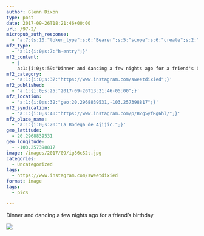 ```yaml
---
author: Glenn Dixon
type: post
date: 2017-09-26T18:21:46+00:00
url: /97-2/
micropub_auth_response:
  - 'a:7:{s:10:"token_type";s:6:"Bearer";s:5:"scope";s:6:"create";s:2:"me";s:28:"https://glenn.thedixons.net/";s:9:"issued_by";s:55:"https://glenn.thedixons.net/wp-json/indieauth/1.0/token";s:9:"client_id";s:23:"https://ownyourgram.com";s:9:"issued_at";i:1532300352;s:4:"user";i:1;}'
mf2_type:
  - 'a:1:{i:0;s:7:"h-entry";}'
mf2_content:
  - |
    a:1:{i:0;s:59:"Dinner and dancing a few nights ago for a friend's birthday";}
mf2_category:
  - 'a:1:{i:0;s:37:"https://www.instagram.com/sweetdixied";}'
mf2_published:
  - 'a:1:{i:0;s:25:"2017-09-26T13:21:46-05:00";}'
mf2_location:
  - 'a:1:{i:0;s:32:"geo:20.2968839531,-103.257398817";}'
mf2_syndication:
  - 'a:1:{i:0;s:40:"https://www.instagram.com/p/BZg5yfRg6hl/";}'
mf2_place_name:
  - 'a:1:{i:0;s:20:"La Bodega de Ajijic.";}'
geo_latitude:
  - 20.2968839531
geo_longitude:
  - -103.257398817
image: /images/2017/09/ig86cS2t.jpg
categories:
  - Uncategorized
tags:
  - https://www.instagram.com/sweetdixied
format: image
tags:
  - pics

---
```

Dinner and dancing a few nights ago for a friend&#8217;s birthday

![](/images/2017/09/igRnh84j.jpg)